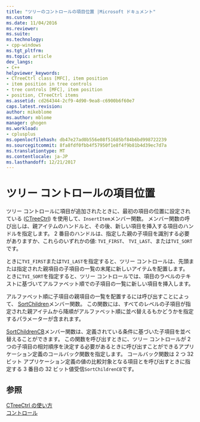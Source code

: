 ```yaml
---
title: "ツリーのコントロールの項目位置 |Microsoft ドキュメント"
ms.custom: 
ms.date: 11/04/2016
ms.reviewer: 
ms.suite: 
ms.technology:
- cpp-windows
ms.tgt_pltfrm: 
ms.topic: article
dev_langs:
- C++
helpviewer_keywords:
- CTreeCtrl class [MFC], item position
- item position in tree controls
- tree controls [MFC], item position
- position, CTreeCtrl items
ms.assetid: cd264344-2cf9-4d90-9ea8-c6900b6f60e7
caps.latest.revision: 
author: mikeblome
ms.author: mblome
manager: ghogen
ms.workload:
- cplusplus
ms.openlocfilehash: db47e27ad0b556e08f51685bf84b6bd998722239
ms.sourcegitcommit: 8fa8fdf0fbb4f57950f1e8f4f9b81b4d39ec7d7a
ms.translationtype: MT
ms.contentlocale: ja-JP
ms.lasthandoff: 12/21/2017
---
```

# <a name="tree-control-item-position"></a>ツリー コントロールの項目位置
ツリー コントロールに項目が追加されたときに、最初の項目の位置に設定されている ([CTreeCtrl](../mfc/reference/ctreectrl-class.md)) を使用して、`InsertItem`メンバー関数。 メンバー関数の呼び出しは、親アイテムのハンドルと、その後、新しい項目を挿入する項目のハンドルを指定します。 2 番目のハンドルは、指定した親の子項目を識別する必要がありますか、これらのいずれかの値: `TVI_FIRST`、 `TVI_LAST`、または`TVI_SORT`です。  
  
 ときに`TVI_FIRST`または`TVI_LAST`を指定すると、ツリー コントロールは、先頭または指定された親項目の子項目の一覧の末尾に新しいアイテムを配置します。 ときに`TVI_SORT`を指定すると、ツリー コントロールでは、項目のラベルのテキストに基づいてアルファベット順での子項目の一覧に新しい項目を挿入します。  
  
 アルファベット順に子項目の親項目の一覧を配置するには呼び出すことによって、 [SortChildren](../mfc/reference/ctreectrl-class.md#sortchildren)メンバー関数。 この関数には、すべてのレベルの子項目が指定された親アイテムから降順がアルファベット順に並べ替えるもかどうかを指定するパラメーターが含まれます。  
  
 [SortChildrenCB](../mfc/reference/ctreectrl-class.md#sortchildrencb)メンバー関数は、定義されている条件に基づいた子項目を並べ替えることができます。 この関数を呼び出すときに、ツリー コントロールが 2 つの子項目の相対順序を決定する必要があるときに呼び出すことができるアプリケーション定義のコールバック関数を指定します。 コールバック関数は 2 つ 32 ビット アプリケーション定義の値の比較対象となる項目とを呼び出すときに指定する 3 番目の 32 ビット値受信`SortChildrenCB`です。  
  
## <a name="see-also"></a>参照  
 [CTreeCtrl の使い方](../mfc/using-ctreectrl.md)   
 [コントロール](../mfc/controls-mfc.md)

